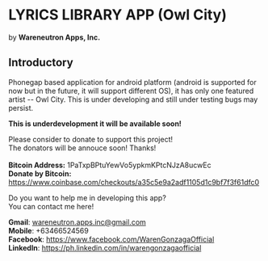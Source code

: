 # **LYRICS LIBRARY APP** (Owl City)
by **Wareneutron Apps, Inc.**

## Introductory ##

Phonegap based application for android platform (android is supported for now but in the future, it will support different OS), it has only one featured artist -- Owl City. This is under developing and still under testing bugs may persist.

<b>This is underdevelopment it will be available soon!</b> <br>

Please consider to donate to support this project! <br/>
The donators will be annouce soon! Thanks! <br/><br/>
<b>Bitcoin Address:</b> 1PaTxpBPtuYewVo5ypkmKPtcNJzA8ucwEc <br/>
<b>Donate by Bitcoin:</b> https://www.coinbase.com/checkouts/a35c5e9a2adf1105d1c9bf7f3f61dfc0

Do you want to help me in developing this app?<br>
You can contact me here!

**Gmail**: wareneutron.apps.inc@gmail.com <br>
**Mobile**: +63466524569 <br>
**Facebook**: https://www.facebook.com/WarenGonzagaOfficial <br>
**LinkedIn**: https://ph.linkedin.com/in/warengonzagaofficial
